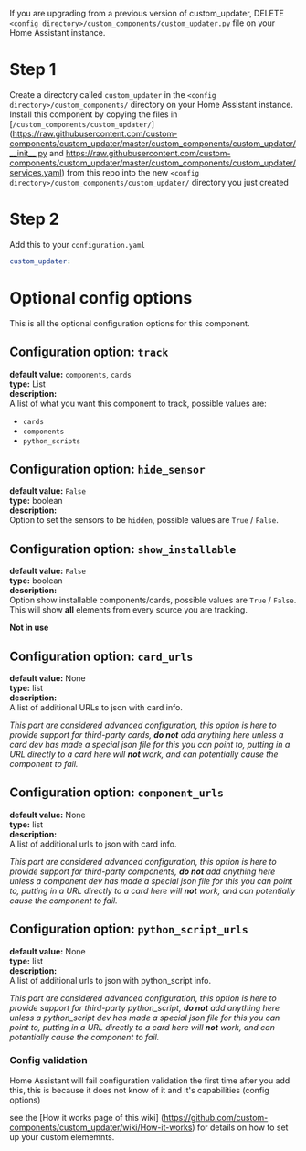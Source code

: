 If you are upgrading from a previous version of custom_updater, DELETE `<config directory>/custom_components/custom_updater.py` file on your Home Assistant instance.

# Step 1

Create a directory called `custom_updater` in the `<config directory>/custom_components/` directory on your Home Assistant instance.
Install this component by copying the files in [`/custom_components/custom_updater/`](https://raw.githubusercontent.com/custom-components/custom_updater/master/custom_components/custom_updater/__init__.py and https://raw.githubusercontent.com/custom-components/custom_updater/master/custom_components/custom_updater/services.yaml) from this repo into the new `<config directory>/custom_components/custom_updater/` directory you just created

# Step 2

Add this to your `configuration.yaml`

```yaml
custom_updater:
```

# Optional config options
This is all the optional configuration options for this component.  

## Configuration option: `track`
**default value:** `components`, `cards`  
**type:** List  
**description:**  
A list of what you want this component to track, possible values are:

- `cards`
- `components`
- `python_scripts`

## Configuration option: `hide_sensor`
**default value:** `False`  
**type:** boolean  
**description:**  
Option to set the sensors to be `hidden`, possible values are `True` / `False`.


## Configuration option: `show_installable`
**default value:** `False`  
**type:** boolean  
**description:**  
Option show installable components/cards, possible values are `True` / `False`.  
This will show **all** elements from every source you are tracking.

__Not in use__

## Configuration option: `card_urls`
**default value:** None  
**type:** list  
**description:**  
A list of additional URLs to json with card info.  

_This part are considered advanced configuration, this option is here to provide support for third-party cards, **do not** add anything here unless a card dev has made a special json file for this you can point to, putting in a URL directly to a card here will **not** work, and can potentially cause the component to fail._

## Configuration option: `component_urls`
**default value:** None  
**type:** list  
**description:**  
A list of additional urls to json with card info.  

_This part are considered advanced configuration, this option is here to provide support for third-party components, **do not** add anything here unless a component dev has made a special json file for this you can point to, putting in a URL directly to a card here will **not** work, and can potentially cause the component to fail._

## Configuration option: `python_script_urls`
**default value:** None  
**type:** list  
**description:**  
A list of additional urls to json with python_script info.  

_This part are considered advanced configuration, this option is here to provide support for third-party python_script, **do not** add anything here unless a python_script dev has made a special json file for this you can point to, putting in a URL directly to a card here will **not** work, and can potentially cause the component to fail._



### Config validation

Home Assistant will fail configuration validation the first time after you add this, this is because it does not know of it and it's capabilities (config options)

see the [How it works page of this wiki] (https://github.com/custom-components/custom_updater/wiki/How-it-works) for details on how to set up your custom elememnts.